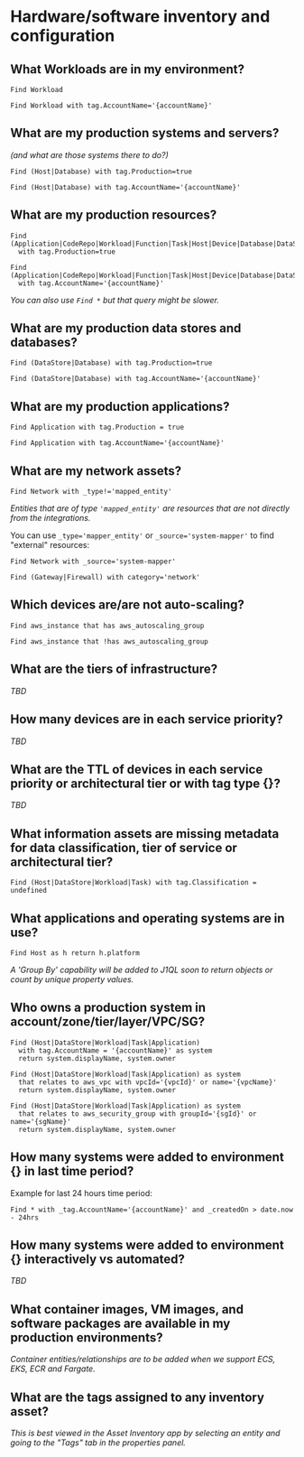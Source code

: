 # Hardware/software inventory and configuration

## What Workloads are in my environment?

```j1ql
Find Workload
```

```j1ql
Find Workload with tag.AccountName='{accountName}'
```

## What are my production systems and servers?

_(and what are those systems there to do?)_

```j1ql
Find (Host|Database) with tag.Production=true
```

```j1ql
Find (Host|Database) with tag.AccountName='{accountName}'
```

## What are my production resources?

```j1ql
Find (Application|CodeRepo|Workload|Function|Task|Host|Device|Database|DataStore)
  with tag.Production=true
```

```j1ql
Find (Application|CodeRepo|Workload|Function|Task|Host|Device|Database|DataStore)
  with tag.AccountName='{accountName}'
```

_You can also use `Find *` but that query might be slower._

## What are my production data stores and databases?

```j1ql
Find (DataStore|Database) with tag.Production=true
```

```j1ql
Find (DataStore|Database) with tag.AccountName='{accountName}'
```

## What are my production applications?

```j1ql
Find Application with tag.Production = true
```

```j1ql
Find Application with tag.AccountName='{accountName}'
```

## What are my network assets?

```j1ql
Find Network with _type!='mapped_entity'
```

_Entities that are of type `'mapped_entity'` are resources that are not directly
from the integrations._

You can use `_type='mapper_entity'` or `_source='system-mapper'` to find
"external" resources:

```j1ql
Find Network with _source='system-mapper'
```

```j1ql
Find (Gateway|Firewall) with category='network'
```

## Which devices are/are not auto-scaling?

```j1ql
Find aws_instance that has aws_autoscaling_group
```

```j1ql
Find aws_instance that !has aws_autoscaling_group
```

## What are the tiers of infrastructure?

_TBD_

## How many devices are in each service priority?

_TBD_

## What are the TTL of devices in each service priority or architectural tier or with tag type {}?

_TBD_

## What information assets are missing metadata for data classification, tier of service or architectural tier?

```j1ql
Find (Host|DataStore|Workload|Task) with tag.Classification = undefined
```

## What applications and operating systems are in use?

```j1ql
Find Host as h return h.platform
```

_A 'Group By' capability will be added to J1QL soon to return objects or count
by unique property values._

## Who owns a production system in account/zone/tier/layer/VPC/SG?

```j1ql
Find (Host|DataStore|Workload|Task|Application)
  with tag.AccountName = '{accountName}' as system
  return system.displayName, system.owner
```

```j1ql
Find (Host|DataStore|Workload|Task|Application) as system
  that relates to aws_vpc with vpcId='{vpcId}' or name='{vpcName}'
  return system.displayName, system.owner
```

```j1ql
Find (Host|DataStore|Workload|Task|Application) as system
  that relates to aws_security_group with groupId='{sgId}' or name='{sgName}'
  return system.displayName, system.owner
```

## How many systems were added to environment {} in last time period?

Example for last 24 hours time period:

```j1ql
Find * with _tag.AccountName='{accountName}' and _createdOn > date.now - 24hrs
```

## How many systems were added to environment {} interactively vs automated?

_TBD_

## What container images, VM images, and software packages are available in my production environments?

_Container entities/relationships are to be added when we support ECS, EKS, ECR
and Fargate._

## What are the tags assigned to any inventory asset?

_This is best viewed in the Asset Inventory app by selecting an entity and going
to the "Tags" tab in the properties panel._
